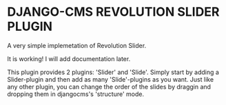 DJANGO-CMS REVOLUTION SLIDER PLUGIN
===================================

A very simple implemetation of Revolution Slider.

It is working!
I will add documentation later.

This plugin provides 2 plugins: 'Slider' and 'Slide'. Simply start by adding a Slider-plugin and then add as many 'Slide'-plugins as you want.
Just like any other plugin, you can change the order of the slides by draggin and dropping them in djangocms's 'structure' mode.
